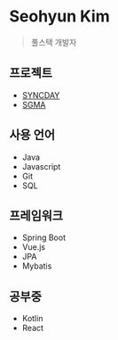 # Seohyun Kim
> 풀스택 개발자

## 프로젝트
- [SYNCDAY](https://github.com/SYNC-DAY)
- [SGMA](https://github.com/Spring-Cooler)

## 사용 언어
- Java
- Javascript
- Git
- SQL

## 프레임워크
- Spring Boot
- Vue.js
- JPA
- Mybatis

## 공부중
- Kotlin
- React

